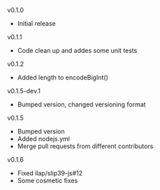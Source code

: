 v0.1.0
* Initial release

v0.1.1
* Code clean up and addes some unit tests

v0.1.2
* Added length to  encodeBigInt()

v0.1.5-dev.1
* Bumped version, changed versioning format 

v0.1.5
* Bumped version
* Added nodejs.yml
* Merge pull requests from different contributors

v0.1.6
* Fixed ilap/slip39-js#12
* Some cosmetic fixes
